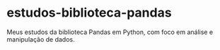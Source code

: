 # estudos-biblioteca-pandas
Meus estudos da biblioteca Pandas em Python, com foco em análise e manipulação de dados.

